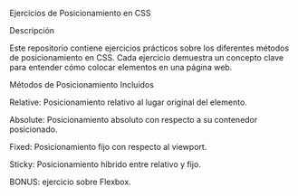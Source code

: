 Ejercicios de Posicionamiento en CSS

Descripción

Este repositorio contiene ejercicios prácticos sobre los diferentes métodos de posicionamiento en CSS. Cada ejercicio demuestra un concepto clave para entender cómo colocar elementos en una página web.

Métodos de Posicionamiento Incluidos

Relative: Posicionamiento relativo al lugar original del elemento.

Absolute: Posicionamiento absoluto con respecto a su contenedor posicionado.

Fixed: Posicionamiento fijo con respecto al viewport.

Sticky: Posicionamiento híbrido entre relativo y fijo.

BONUS: ejercicio sobre Flexbox.
